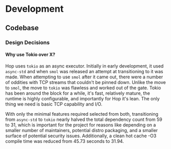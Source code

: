 # Development

## Codebase

### Design Decisions

#### Why use Tokio over X?

Hop uses `tokio` as an async executor. Initially in early development, it used
`async-std` and when `smol` was released an attempt at transitioning to it was
made. When attempting to use `smol` after it came out, there were a number of
oddities with TCP streams that couldn't be pinned down. Unlike the move to
`smol`, the move to `tokio` was flawless and worked out of the gate. Tokio has
been around the block for a while, it's fast, relatively mature, the runtime is
highly configurable, and importantly for Hop it's lean. The only thing we need
is basic TCP capability and I/O.

With only the minimal features required selected from both, transitioning from
`async-std` to `tokio` nearly halved the total dependency count from 59 to 31,
which is important for the project for reasons like depending on a smaller
number of maintainers, potential distro packaging, and a smaller surface of
potential security issues. Additionally, a clean hot cache -O3 compile time was
reduced from 45.73 seconds to 31.94.
